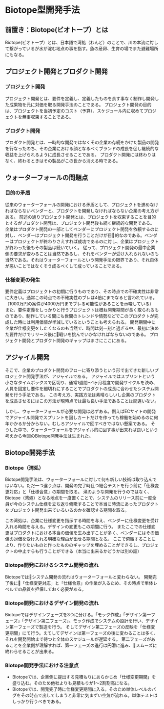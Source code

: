 # Biotope型開発手法

## 前置き：Biotope(ビオトープ）とは
Biotope(ビオトープ）とは、日本語で湾処（わんど）のことで、川の本流に対して繋がっているが水が淀む地点の事を指す。魚の産卵、生育の場でまた避難場所にもなる。

## プロジェクト開発とプロダクト開発

### プロジェクト開発
プロジェクト開発とは、要件を定義し、定義したものを余す事なく制作し開発した成果物を元に対価を取る開発手法のことである。
プロジェクト開発の目的は、プロジェクトを当初予定のコスト（予算）、スケジュール内に収めてプロジェクトを無事収束することである。

### プロダクト開発
プロダクト開発とは、一時的な開発ではなくその企業の存続をかけた製品の開発を行なったのち、その企業における顔となるべくブランドの成長を促し継続的な収益を上げられるように成長させることである。
プロダクト開発には終わりはなく、終わるときはその製品がこの世から消える時である。

## ウォーターフォールの問題点
### 目的の矛盾
従来のウォーターフォールの開発における矛盾として、プロジェクトを進めなければならないベンダーと、プロダクトを開発しなければならない企業の考え方がある。
前述の通りプロジェクト開発とは、プロジェクトを収束することを目的とするがプロダクト開発は、プロジェクト開発後も続く継続的な開発である。
企業はプロダクト開発の一部としてベンダーにプロジェクト開発を依頼するのに対し、ベンダーはプロジェクト開発を行うことだけが目的なのである。ベンダーはプロジェクトが終わりさえすれば成功であるのに対し、企業はプロジェクトが終わった後もその製品は続いていく。
従って、プロジェクト開発の最中企業側の要求が変わることは当然であるし、それをベンダーが受け入れられないのも当然である。それはウォーターフォールという開発手法の限界であり、それ自体が悪いことではなくそう成るべくして成っていることである。

### 仕様変更の発生
要件定義はプロジェクトの初期に行うものであり、その時点での不確実性は非常に大きい。通常この時点での不確実性のブレは4倍にまでなると言われている。（1000万円の案件が4000万円までブレる可能性があることを示唆している）
また、要件定義をしっかりと行うプロジェクトは概ね開発期間が長く取られるものであり、制作している間にも世間のトレンドや情勢などでこのプロダクトが完成した時には利用価値が半減しているということも考えられる。
開発期間中に企業が仕様変更をしたくなるのも当然で、時間は刻一刻と過ぎる中、最初に決めた要件だけでリリース後に戦いを挑んでいかなければならないのである。
プロジェクト開発とプロダクト開発のギャップはまさにここにある。

## アジャイル開発
そこで、企業のプロダクト開発のフローに寄り添うという形で出てきた新しいプロジェクト開発手法が、アジャイルである。
アジャイルではスプリントという小さなタイムボックスで区切り、通常1週間〜1ヶ月程度で開発サイクルを決め、人員を固定し要件を細切れにすることでプロダクトの成長に合わせたシステム開発を行う手法である。
この考え方、実践方法は素晴らしいし企業のプロダクトを成長させるにはこの方法が現時点では最も良い手法であることは間違いない。

しかし、ウォーターフォールが必要な開発は必ずある。例えばECサイトの開発でアジャイル開発でスプリントを回しカートだけを作っても稼働を始めるのに何年かかるか分からない。むしろアジャイルで回すべきではない懸案である。
そうした中で、ウォーターフォールをアジャイル的に回す事が出来れば良いという考えから今回のBiotope開発手法は生まれた。

## Biotope開発手法
### Biotope（湾処）
Biotope開発手法は、ウォーターフォールに対して何も新しい技術は取り込んではいない。ただ一つ違う点は、開発の完了時且つ結合テストを行う前に「仕様変更対応」と「仕様合意」の期間を取る。
滝のような開発を行うのではなく、Biotope（湾処）となる地点を一度置くことで、システムのリリース前に一度全員が今のシステム仕様を立ち返り俯瞰することで本当に時流にあったプロダクトをプロジェクト開発出来ているいるのかを確認する期間を取る。

この湾処は、企業に仕様変更を指示する時間を与え、ベンダーに仕様変更を受け入れる時間を与える。デザインの変更もこの期間に行う。
またここでの仕様変更はプロダクトにおける本当の価値を生み出すことが多く、ベンダーにはその価値の対価を受け入れる明確な理由が出せる期間となる。
ここで俯瞰することにより、作りたいものと作ったもののギャップを埋めることができるし、プロジェクトの中止すらも行うことができる（本当に出来るかどうかは別の話）

### Biotope開発におけるシステム開発の流れ
Biotopeではシステム開発の流れはウォーターフォールと変わらない。
開発完了後に「仕様変更対応」と「仕様合意」の作業が入るため、その時点で単体レベルでの品質を担保しておく必要がある。

### Biotope開発におけるデザイン開発の流れ
Biotopeではデザインフェーズを3つに分ける。「モック作成」「デザイン第一フェーズ」「デザイン第二フェーズ」。モック作成でシステムの設計を行い、デザイン第一フェーズで製造を行う。
そしてデザイン第二フェーズの反映を「仕様変更期間」にて行う。えてしてデザインは第一フェーズの後に変わることは多く、それを開発開始まで待つと全体のスケジュールが遅延する。
第二フェーズがあることを企業側が理解すれば、第一フェーズの進行は円滑に進み、スムーズに終わらせることが出来る。


### Biotope開発手法における注意点
* Biotopeでは、企業側に提出する見積もりにあらかじめ「仕様変更期間」を盛り込む。そのため他社よりも見積もりが1〜2割割高になる。
* Biotopeでは、開発完了時に仕様変更期間に入る。そのため単体レベルのバグをその時点で出してしまうと非常に気まずい空気が流れる。単体テストはしっかり行うべきである。

